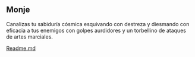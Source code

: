 Monje
-
Canalizas tu sabiduría cósmica esquivando con destreza y diesmando con eficacia a tus enemigos con golpes aurdidores y un torbellino de ataques de artes marciales.

[Readme.md](README.md)